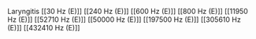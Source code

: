 Laryngitis
[[30 Hz (E)]]
[[240 Hz (E)]]
[[600 Hz (E)]]
[[800 Hz (E)]]
[[11950 Hz (E)]]
[[52710 Hz (E)]]
[[50000 Hz (E)]]
[[197500 Hz (E)]]
[[305610 Hz (E)]]
[[432410 Hz (E)]]